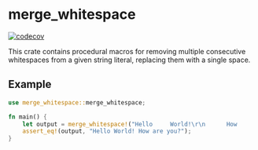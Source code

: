 # merge_whitespace

[![codecov](https://codecov.io/gh/sunsided/merge-whitespace-rs/graph/badge.svg?token=U6viefmywe)](https://codecov.io/gh/sunsided/merge-whitespace-rs)

This crate contains procedural macros for removing multiple consecutive whitespaces from a
given string literal, replacing them with a single space.

## Example

```rust
use merge_whitespace::merge_whitespace;

fn main() {
    let output = merge_whitespace!("Hello     World!\r\n      How        are         you?");
    assert_eq!(output, "Hello World! How are you?");
}
```
